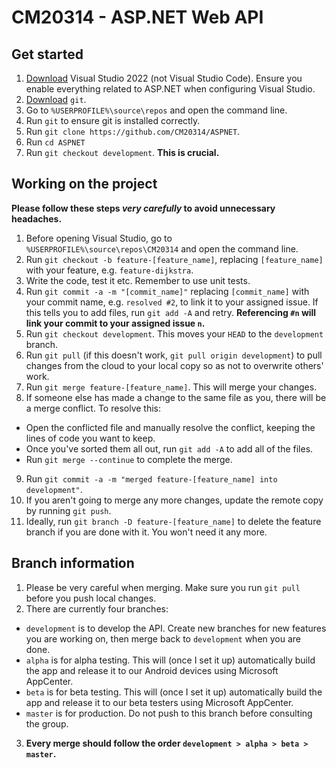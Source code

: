 ﻿# CM20314 - ASP.NET Web API

## Get started
1. [Download](https://visualstudio.microsoft.com/downloads/) Visual Studio 2022 (not Visual Studio Code). Ensure you enable everything related to ASP.NET when configuring Visual Studio.
2. [Download](https://git-scm.com/) `git`.
3. Go to `%USERPROFILE%\source\repos` and open the command line.
4. Run `git` to ensure git is installed correctly.
5. Run `git clone https://github.com/CM20314/ASPNET`.
6. Run `cd ASPNET`
6. Run `git checkout development`. **This is crucial.**

## Working on the project
**Please follow these steps *very carefully* to avoid unnecessary headaches.**
1. Before opening Visual Studio, go to `%USERPROFILE%\source\repos\CM20314` and open the command line.
2. Run `git checkout -b feature-[feature_name]`, replacing `[feature_name]` with your feature, e.g. `feature-dijkstra`.
3. Write the code, test it etc. Remember to use unit tests.
4. Run `git commit -a -m "[commit_name]"` replacing `[commit_name]` with your commit name, e.g. `resolved #2`, to link it to your assigned issue. If this tells you to add files, run `git add -A` and retry. **Referencing `#n` will link your commit to your assigned issue `n`.**
5. Run `git checkout development`. This moves your `HEAD` to the `development` branch.
6. Run `git pull` (if this doesn't work, `git pull origin development`) to pull changes from the cloud to your local copy so as not to overwrite others' work.
7. Run `git merge feature-[feature_name]`. This will merge your changes.
8. If someone else has made a change to the same file as you, there will be a merge conflict. To resolve this:
* Open the conflicted file and manually resolve the conflict, keeping the lines of code you want to keep.
* Once you've sorted them all out, run `git add -A` to add all of the files.
* Run `git merge --continue` to complete the merge.
9. Run `git commit -a -m "merged feature-[feature_name] into development"`.
10. If you aren't going to merge any more changes, update the remote copy by running `git push`.
11. Ideally, run `git branch -D feature-[feature_name]` to delete the feature branch if you are done with it. You won't need it any more.

## Branch information
1. Please be very careful when merging. Make sure you run `git pull` before you push local changes.
2. There are currently four branches:
* `development` is to develop the API. Create new branches for new features you are working on, then merge back to `development` when you are done.
* `alpha` is for alpha testing. This will (once I set it up) automatically build the app and release it to our Android devices using Microsoft AppCenter.
* `beta` is for beta testing. This will (once I set it up) automatically build the app and release it to our beta testers using Microsoft AppCenter.
* `master` is for production. Do not push to this branch before consulting the group.
3. **Every merge should follow the order `development > alpha > beta > master`.**
